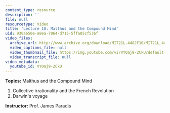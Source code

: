 ```yaml
---
content_type: resource
description: ''
file: null
resourcetype: Video
title: 'Lecture 10: Malthus and the Compound Mind'
uid: 930a650e-a8ea-7064-d715-5ffa85cf536f
video_files:
  archive_url: http://www.archive.org/download/MIT21L.448JF10/MIT21L_448JF10_lec10_300k.mp4
  video_captions_file: null
  video_thumbnail_file: https://img.youtube.com/vi/VYOaj9-2CkU/default.jpg
  video_transcript_file: null
video_metadata:
  youtube_id: VYOaj9-2CkU
---
```


**Topics:** Malthus and the Compound Mind

1.  Collective irrationality and the French Revolution
2.  Darwin's voyage

**Instructor:** Prof. James Paradis